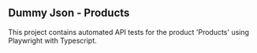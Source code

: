 ## Dummy Json - Products

This project contains automated API tests for the product 'Products' using Playwright with Typescript.
